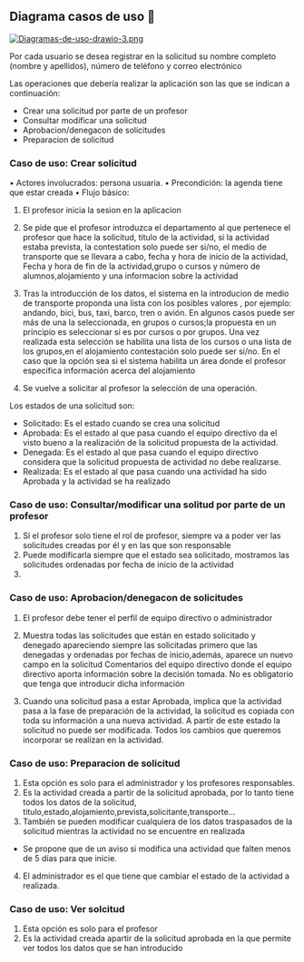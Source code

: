 
## Diagrama casos de uso 💢

[![Diagramas-de-uso-drawio-3.png](https://i.postimg.cc/0yWp92tQ/Diagramas-de-uso-drawio-3.png)](https://postimg.cc/w1NtVHY8)

Por cada usuario se desea registrar en la
solicitud su nombre completo (nombre y apellidos), número de teléfono y correo electrónico

Las operaciones que debería realizar la aplicación son las que se indican a continuación:

- Crear una solicitud por parte de un profesor 
- Consultar modificar una solicitud 
- Aprobacion/denegacon de solicitudes
- Preparacion de solicitud


### Caso de uso: Crear solicitud 

• Actores involucrados: persona usuaria.
• Precondición: la agenda tiene que estar creada
• Flujo básico:
1. El profesor inicia la sesion en la aplicacion

2. Se pide que el profesor introduzca el departamento al que pertenece el profesor que hace la solicitud, titulo de la actividad, si la actividad estaba prevista, la contestation solo puede ser si/no, el medio de transporte que se llevara a cabo, fecha y hora de inicio de la actividad, Fecha y hora de fin de la actividad,grupo o cursos y número de alumnos,alojamiento y una informacion sobre la actividad

3. Tras la introducción de los datos, el sistema en la introducion de medio de transporte proponda una lista con los posibles valores , por ejemplo: andando, bici, bus, taxi, barco, tren o avión. En algunos casos puede ser más de una la
seleccionada, en grupos o cursos;la propuesta en un principio es seleccionar si es por cursos o por grupos. Una vez realizada esta selección se habilita una lista de los
cursos o una lista de los grupos,en el alojamiento  contestación solo puede ser si/no. En el caso que la opción sea si el sistema habilita un área donde el profesor especifica información acerca del alojamiento 


4. Se vuelve a solicitar al profesor la selección de una operación.


Los estados de una solicitud son:
* Solicitado: Es el estado cuando se crea una solicitud
* Aprobada: Es el estado al que pasa cuando el equipo directivo da el visto bueno a la
realización de la solicitud propuesta de la actividad.
* Denegada: Es el estado al que pasa cuando el equipo directivo considera que la solicitud propuesta de actividad no debe realizarse.
* Realizada: Es el estado al que pasa cuando una actividad ha sido Aprobada y la actividad
se ha realizado

### Caso de uso: Consultar/modificar una solitud por parte de un profesor 

1. Si el profesor solo tiene el rol de profesor, siempre va a poder ver las solicitudes creadas por él y en las que son responsable
2. Puede modificarla siempre que el estado sea solicitado,
mostramos las solicitudes ordenadas por fecha de inicio de la actividad
3. 

### Caso de uso: Aprobacion/denegacon de solicitudes
1. El profesor debe tener el perfil de equipo directivo o administrador


2. Muestra todas las solicitudes que están en estado solicitado y denegado apareciendo siempre las solicitadas primero que las denegadas y ordenadas por fechas de inicio,además, aparece un nuevo campo en la solicitud Comentarios del equipo directivo donde el equipo directivo aporta información sobre la decisión tomada. No es obligatorio que tenga que introducir dicha información
3. Cuando una solicitud pasa a estar Aprobada, implica que la actividad pasa a la fase de
preparación de la actividad, la solicitud es copiada con toda su información a una nueva
actividad. A partir de este estado la solicitud no puede ser modificada. Todos los cambios que
queremos incorporar se realizan en la actividad.

### Caso de uso: Preparacion de solicitud

1. Esta opción es solo para el administrador y los profesores responsables.
2.  Es la actividad creada a partir de la solicitud aprobada, por lo tanto tiene todos los datos de la solicitud, titulo,estado,alojamiento,prevista,solicitante,transporte...
3. También se pueden modificar cualquiera de los datos traspasados de la solicitud mientras la
actividad no se encuentre en realizada
* Se propone que de un aviso si modifica una actividad que falten menos de 5 días para que inicie.
4. El administrador es el que tiene que cambiar el estado de la actividad a realizada.

### Caso de uso: Ver solcitud

1. Esta opción es solo para el profesor
2. Es la actividad creada apartir de la solicitud aprobada en la que permite ver todos los datos que se han introducido 
